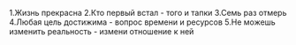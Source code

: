 1.Жизнь прекрасна
2.Кто первый встал - того и тапки
3.Семь раз отмерь
4.Любая цель достижима - вопрос времени и ресурсов
5.Не можешь изменить реальность - измени отношение к ней
